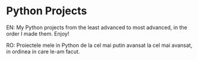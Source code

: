 # Python Projects 
EN:
My Python projects from the least advanced to most advanced, in the order I made them. Enjoy!

RO: 
Proiectele mele in Python de la cel mai putin avansat la cel mai avansat, in ordinea in care le-am facut.



